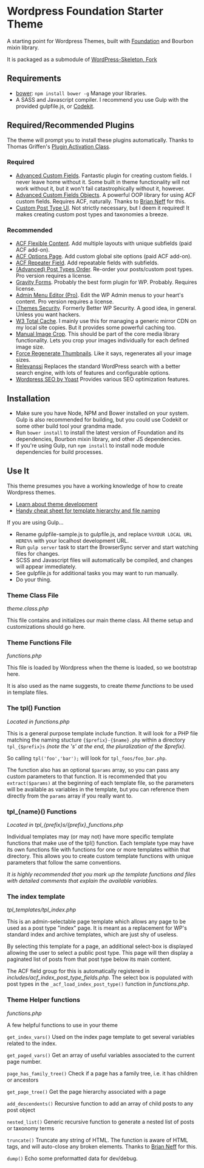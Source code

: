 # Wordpress Foundation Starter Theme

A starting point for Wordpress Themes, built with [Foundation](http://foundation.zurb.com/) and Bourbon mixin library.

It is packaged as a submodule of [WordPress-Skeleton, Fork](https://bitbucket.org/andrewcroce/wordpress-skeleton)

## Requirements

  * [bower](http://bower.io): `npm install bower -g` Manage your libraries.
  * A SASS and Javascript compiler. I recommend you use Gulp with the provided gulpfile.js, or [Codekit](https://incident57.com/codekit/).

## Required/Recommended Plugins

The theme will prompt you to install these plugins automatically. Thanks to Thomas Griffen's [Plugin Activation Class](https://github.com/thomasgriffin/TGM-Plugin-Activation).

### Required
  * [Advanced Custom Fields](http://www.advancedcustomfields.com/). Fantastic plugin for creating custom fields. I never leave home without it. Some built in theme functionality will not work without it, but it won't fail catastrophically without it, however.
  * [Advanced Custom Fields Objects](https://bitbucket.org/bneff84/advanced-custom-fields-objects). A powerful OOP library for using ACF custom fields. Requires ACF, naturally. Thanks to [Brian Neff](https://bitbucket.org/bneff84) for this.
  * [Custom Post Type UI](https://wordpress.org/plugins/custom-post-type-ui/). Not strictly necessary, but I deem it required! It makes creating custom post types and taxonomies a breeze.

### Recommended
  * [ACF Flexible Content](http://www.advancedcustomfields.com/resources/flexible-content/). Add multiple layouts with unique subfields (paid ACF add-on).
  * [ACF Options Page](http://www.advancedcustomfields.com/add-ons/options-page/). Add custom global site options (paid ACF add-on).
  * [ACF Repeater Field](http://www.advancedcustomfields.com/add-ons/repeater-field/). Add repeatable fields with subfields.
  * [(Advanced) Post Types Order](http://www.nsp-code.com/premium-plugins/wordpress-plugins/advanced-post-types-order/). Re-order your posts/custom post types. Pro version requires a license.
  * [Gravity Forms](http://www.gravityforms.com/). Probably the best form plugin for WP. Probably. Requires license.
  * [Admin Menu Editor (Pro)](http://adminmenueditor.com/). Edit the WP Admin menus to your heart's content. Pro version requires a license.
  * [iThemes Security](https://wordpress.org/plugins/better-wp-security/). Formerly Better WP Security. A good idea, in general. Unless you want hackers.
  * [W3 Total Cache](https://wordpress.org/plugins/w3-total-cache/). I mainly use this for managing a generic mirror CDN on my local site copies. But it provides some powerful caching too.
  * [Manual Image Crop](https://wordpress.org/plugins/manual-image-crop/). This should be part of the core media library functionality. Lets you crop your images individually for each defined image size.
  * [Force Regenerate Thumbnails](https://wordpress.org/plugins/force-regenerate-thumbnails/). Like it says, regenerates all your image sizes.
  * [Relevanssi](https://wordpress.org/plugins/relevanssi/) Replaces the standard WordPress search with a better search engine, with lots of features and configurable options.
  * [Wordpress SEO by Yoast](https://wordpress.org/plugins/wordpress-seo/) Provides various SEO optimization features.

## Installation

  * Make sure you have Node, NPM and Bower installed on your system. Gulp is also recommended for building, but you could use Codekit or some other build tool your grandma made.
  * Run `bower install` to install the latest version of Foundation and its dependencies, Bourbon mixin library, and other JS dependencies.
  * If you're using Gulp, run `npm install` to install node module dependencies for build processes.


## Use It

This theme presumes you have a working knowledge of how to create Wordpress themes.

  * [Learn about theme development](http://codex.wordpress.org/Theme_Development)
  * [Handy cheat sheet for template hierarchy and file naming](http://codex.wordpress.org/images/1/18/Template_Hierarchy.png)

If you are using Gulp...

  * Rename gulpfile-sample.js to gulpfile.js, and replace `%%YOUR LOCAL URL HERE%%` with your localhost development URL.
  * Run `gulp server` task to start the BrowserSync server and start watching files for changes.
  * SCSS and Javascript files will automatically be compiled, and changes will appear immediately.
  * See gulpfile.js for additional tasks you may want to run manually.
  * Do your thing.

### Theme Class File

*theme.class.php*

This file contains and initializes our main theme class. All theme setup and customizations should go here.

### Theme Functions File

*functions.php*

This file is loaded by Wordpress when the theme is loaded, so we bootstrap here.

It is also used as the name suggests, to create *theme functions* to be used in template files.


### The tpl() Function

*Located in functions.php*

This is a general purpose template include function. It will look for a PHP file matching the naming stucture `{$prefix}-{$name}.php` within a directory `tpl_{$prefix}s` *(note the 's' at the end, the pluralization of the $prefix)*.

So calling `tpl('foo','bar');` will look for `tpl_foos/foo_bar.php`.

The function also has an optional `$params` array, so you can pass any custom parameters to that function. It is recommended that you `extract($params)` at the beginning of each template file, so the parameters will be available as variables in the template, but you can reference them directly from the `params` array if you really want to.

### tpl_{name}() Functions

*Located in tpl_{prefix}s/{prefix}_functions.php*

Individual templates may (or may not) have more specific template functions that make use of the tpl() function. Each template type may have its own functions file with functions for one or more templates within that directory. This allows you to create custom template functions with unique parameters that follow the same conventions.

*It is highly recommended that you mark up the template functions and files with detailed comments that explain the available variables.*

### The index template

*tpl_templates/tpl_index.php*

This is an admin-selectable page template which allows any page to be used as a post type "index" page. It is meant as a replacement for WP's standard index and archive templates, which are just shy of useless.

By selecting this template for a page, an additional select-box is displayed allowing the user to select a public post type. This page will then display a paginated list of posts from that post type below its main content.

The ACF field group for this is automatically registered in *includes/acf_index_post_type_fields.php*. The select box is populated with post types in the `_acf_load_index_post_type()` function in *functions.php*.

### Theme Helper functions

*functions.php*

A few helpful functions to use in your theme

`get_index_vars()` Used on the index page template to get several variables related to the index.

`get_paged_vars()` Get an array of useful variables associated to the current page number.

`page_has_family_tree()` Check if a page has a family tree, i.e. it has children or ancestors

`get_page_tree()` Get the page hierarchy associated with a page

`add_descendents()` Recursive function to add an array of child posts to any post object

`nested_list()` Generic recursive function to generate a nested list of posts or taxonomy terms

`truncate()` Truncate any string of HTML. The function is aware of HTML tags, and will auto-close any broken elements. Thanks to [Brian Neff](https://bitbucket.org/bneff84) for this.

`dump()` Echo some preformatted data for dev/debug.